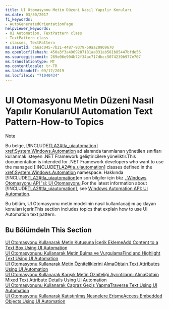 ```yaml
---
title: UI Otomasyonu Metin Düzeni Nasıl Yapılır Konuları
ms.date: 03/30/2017
f1_keywords:
- AutoGeneratedOrientationPage
helpviewer_keywords:
- UI Automation, TextPattern class
- TextPattern class
- classes, TextPattern
ms.assetid: ca6ac045-7b21-4487-9379-59aa20909670
ms.openlocfilehash: 450a3f3a4969287181aa031ab581b85447bfde56
ms.sourcegitcommit: 289e06e904b72f34ac717dbcc5074239b977e707
ms.translationtype: MT
ms.contentlocale: tr-TR
ms.lasthandoff: 09/17/2019
ms.locfileid: "71040434"
---
```

# <a name="ui-automation-text-pattern-how-to-topics"></a><span data-ttu-id="f33d1-102">UI Otomasyonu Metin Düzeni Nasıl Yapılır Konuları</span><span class="sxs-lookup"><span data-stu-id="f33d1-102">UI Automation Text Pattern-How-to Topics</span></span>
> [!NOTE]
> <span data-ttu-id="f33d1-103">Bu belge, [!INCLUDE[TLA2#tla_uiautomation](../../../includes/tla2sharptla-uiautomation-md.md)] <xref:System.Windows.Automation> ad alanında tanımlanan yönetilen sınıfları kullanmak isteyen .NET Framework geliştiricilere yöneliktir.</span><span class="sxs-lookup"><span data-stu-id="f33d1-103">This documentation is intended for .NET Framework developers who want to use the managed [!INCLUDE[TLA2#tla_uiautomation](../../../includes/tla2sharptla-uiautomation-md.md)] classes defined in the <xref:System.Windows.Automation> namespace.</span></span> <span data-ttu-id="f33d1-104">Hakkında [!INCLUDE[TLA2#tla_uiautomation](../../../includes/tla2sharptla-uiautomation-md.md)]en son bilgiler için bkz [. Windows Otomasyonu API 'si: UI Otomasyonu](https://go.microsoft.com/fwlink/?LinkID=156746).</span><span class="sxs-lookup"><span data-stu-id="f33d1-104">For the latest information about [!INCLUDE[TLA2#tla_uiautomation](../../../includes/tla2sharptla-uiautomation-md.md)], see [Windows Automation API: UI Automation](https://go.microsoft.com/fwlink/?LinkID=156746).</span></span>  
  
 <span data-ttu-id="f33d1-105">Bu bölüm, UI Otomasyonu metin modelinin nasıl kullanılacağını açıklayan konuları içerir.</span><span class="sxs-lookup"><span data-stu-id="f33d1-105">This section includes topics that explain how to use UI Automation text pattern.</span></span>  
  
## <a name="in-this-section"></a><span data-ttu-id="f33d1-106">Bu Bölümde</span><span class="sxs-lookup"><span data-stu-id="f33d1-106">In This Section</span></span>  
 [<span data-ttu-id="f33d1-107">UI Otomasyonu Kullanarak Metin Kutusuna İçerik Ekleme</span><span class="sxs-lookup"><span data-stu-id="f33d1-107">Add Content to a Text Box Using UI Automation</span></span>](add-content-to-a-text-box-using-ui-automation.md)  
 [<span data-ttu-id="f33d1-108">UI Otomasyonunu Kullanarak Metin Bulma ve Vurgulama</span><span class="sxs-lookup"><span data-stu-id="f33d1-108">Find and Highlight Text Using UI Automation</span></span>](find-and-highlight-text-using-ui-automation.md)  
 [<span data-ttu-id="f33d1-109">UI Otomasyonu Kullanarak Metin Özniteliklerini Alma</span><span class="sxs-lookup"><span data-stu-id="f33d1-109">Obtain Text Attributes Using UI Automation</span></span>](obtain-text-attributes-using-ui-automation.md)  
 [<span data-ttu-id="f33d1-110">UI Otomasyonu Kullanarak Karışık Metin Özniteliği Ayrıntılarını Alma</span><span class="sxs-lookup"><span data-stu-id="f33d1-110">Obtain Mixed Text Attribute Details Using UI Automation</span></span>](obtain-mixed-text-attribute-details-using-ui-automation.md)  
 [<span data-ttu-id="f33d1-111">UI Otomasyonunu Kullanarak Çapraz Geçiş Yapma</span><span class="sxs-lookup"><span data-stu-id="f33d1-111">Traverse Text Using UI Automation</span></span>](traverse-text-using-ui-automation.md)  
 [<span data-ttu-id="f33d1-112">UI Otomasyonu Kullanarak Katıştırılmış Nesnelere Erişme</span><span class="sxs-lookup"><span data-stu-id="f33d1-112">Access Embedded Objects Using UI Automation</span></span>](access-embedded-objects-using-ui-automation.md)

